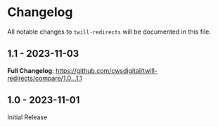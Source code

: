 # Changelog

All notable changes to `twill-redirects` will be documented in this file.

## 1.1 - 2023-11-03

**Full Changelog**: https://github.com/cwsdigital/twill-redirects/compare/1.0...1.1

## 1.0 - 2023-11-01

Initial Release
